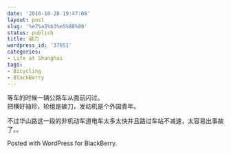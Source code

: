 ```yaml
---
date: '2010-10-28 19:47:08'
layout: post
slug: '%e7%a2%b3%e5%88%80'
status: publish
title: 碳刀
wordpress_id: '37851'
categories:
- Life at Shanghai
tags:
- Bicycling
- BlackBerry
---
```


等车的时候一辆公路车从面前闪过。  
把横好袖珍，轮组是碳刀，发动机是个外国青年。




不过华山路这一段的非机动车道电车太多太快并且路过车站不减速，太容易出事故了。。




Posted with WordPress for BlackBerry.
